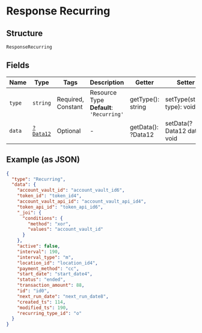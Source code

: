 
# Response Recurring

## Structure

`ResponseRecurring`

## Fields

| Name | Type | Tags | Description | Getter | Setter |
|  --- | --- | --- | --- | --- | --- |
| `type` | `string` | Required, Constant | Resource Type<br>**Default**: `'Recurring'` | getType(): string | setType(string type): void |
| `data` | [`?Data12`](../../doc/models/data-12.md) | Optional | - | getData(): ?Data12 | setData(?Data12 data): void |

## Example (as JSON)

```json
{
  "type": "Recurring",
  "data": {
    "account_vault_id": "account_vault_id6",
    "token_id": "token_id4",
    "account_vault_api_id": "account_vault_api_id4",
    "token_api_id": "token_api_id6",
    "_joi": {
      "conditions": {
        "method": "xor",
        "values": "account_vault_id"
      }
    },
    "active": false,
    "interval": 190,
    "interval_type": "m",
    "location_id": "location_id4",
    "payment_method": "cc",
    "start_date": "start_date4",
    "status": "ended",
    "transaction_amount": 88,
    "id": "id0",
    "next_run_date": "next_run_date8",
    "created_ts": 114,
    "modified_ts": 190,
    "recurring_type_id": "o"
  }
}
```

